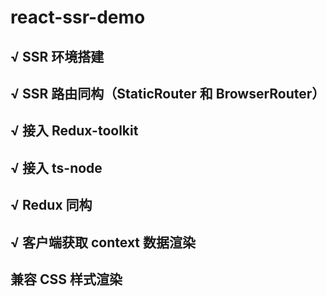 # react-ssr-demo

## √ SSR 环境搭建

## √ SSR 路由同构（StaticRouter 和 BrowserRouter）

## √ 接入 Redux-toolkit

## √ 接入 ts-node

## √ Redux 同构

## √ 客户端获取 context 数据渲染

## 兼容 CSS 样式渲染
